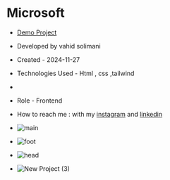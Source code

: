 # Microsoft
- [Demo Project](https://vahidsolimani.github.io/microsoft/)

- Developed by vahid solimani

- Created - 2024-11-27

- Technologies Used - Html , css ,tailwind
- 
- Role - Frontend

- How to reach me : with my [instagram](https://instagram.com/vahidsolimani.dev) and [linkedin](https://linkedin.com/in/vahidsolimani)

- ![main](https://github.com/user-attachments/assets/6e1c909a-2cd4-435a-9e85-412b32451a82)
- ![foot](https://github.com/user-attachments/assets/06c126dd-a91f-4dc7-b095-a44255e848c6)
- ![head](https://github.com/user-attachments/assets/1af5aa77-f05b-4809-b3c3-3f4a2e5b191c)
- ![New Project (3)](https://github.com/user-attachments/assets/a2c21a86-3d7d-4dc5-bc3e-cce0c9ba672c)	
